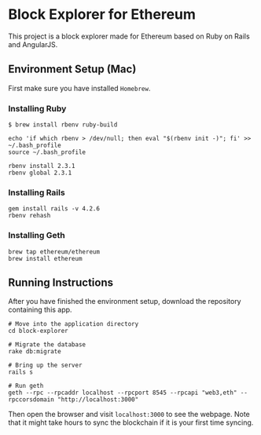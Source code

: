 # Block Explorer for Ethereum
This project is a block explorer made for Ethereum based on Ruby on Rails and AngularJS.

## Environment Setup (Mac)
First make sure you have installed `Homebrew`.

### Installing Ruby
```
$ brew install rbenv ruby-build

echo 'if which rbenv > /dev/null; then eval "$(rbenv init -)"; fi' >> ~/.bash_profile
source ~/.bash_profile

rbenv install 2.3.1
rbenv global 2.3.1
```
### Installing Rails
```
gem install rails -v 4.2.6
rbenv rehash
```
### Installing Geth
```
brew tap ethereum/ethereum
brew install ethereum
```

## Running Instructions
After you have finished the environment setup, download the repository containing this app.
```
# Move into the application directory
cd block-explorer

# Migrate the database
rake db:migrate

# Bring up the server
rails s

# Run geth
geth --rpc --rpcaddr localhost --rpcport 8545 --rpcapi "web3,eth" --rpccorsdomain "http://localhost:3000"
```
Then open the browser and visit `localhost:3000` to see the webpage.
Note that it might take hours to sync the blockchain if it is your first time syncing. 
